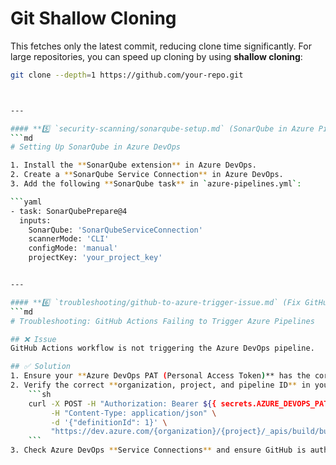# Git Shallow Cloning
This fetches only the latest commit, reducing clone time significantly.
For large repositories, you can speed up cloning by using **shallow cloning**:

```sh
git clone --depth=1 https://github.com/your-repo.git



---

#### **5️⃣ `security-scanning/sonarqube-setup.md` (SonarQube in Azure Pipelines)**
```md
# Setting Up SonarQube in Azure DevOps

1. Install the **SonarQube extension** in Azure DevOps.
2. Create a **SonarQube Service Connection** in Azure DevOps.
3. Add the following **SonarQube task** in `azure-pipelines.yml`:

```yaml
- task: SonarQubePrepare@4
  inputs:
    SonarQube: 'SonarQubeServiceConnection'
    scannerMode: 'CLI'
    configMode: 'manual'
    projectKey: 'your_project_key'


---

#### **6️⃣ `troubleshooting/github-to-azure-trigger-issue.md` (Fix GitHub to Azure DevOps Pipeline Trigger Issues)**
```md
# Troubleshooting: GitHub Actions Failing to Trigger Azure Pipelines

## ❌ Issue
GitHub Actions workflow is not triggering the Azure DevOps pipeline.

## ✅ Solution
1. Ensure your **Azure DevOps PAT (Personal Access Token)** has the correct **"Build Read & Execute"** permissions.
2. Verify the correct **organization, project, and pipeline ID** in your `curl` request:
    ```sh
    curl -X POST -H "Authorization: Bearer ${{ secrets.AZURE_DEVOPS_PAT }}" \
         -H "Content-Type: application/json" \
         -d '{"definitionId": 1}' \
         "https://dev.azure.com/{organization}/{project}/_apis/build/builds?api-version=6.0"
    ```
3. Check Azure DevOps **Service Connections** and ensure GitHub is authenticated.
